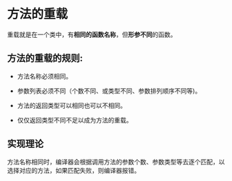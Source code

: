 # 方法的重载

重载就是在一个类中，有**相同的函数名称**，但**形参不同**的函数。

## 方法的重载的规则:

- 方法名称必须相同。

- 参数列表必须不同（个数不同、或类型不同、参数排列顺序不同等)。

- 方法的返回类型可以相同也可以不相同。

- 仅仅返回类型不同不足以成为方法的重载。

## 实现理论

方法名称相同时，编译器会根据调用方法的参数个数、参数类型等去逐个匹配，以选择对应的方法，如果匹配失败，则编译器报错。